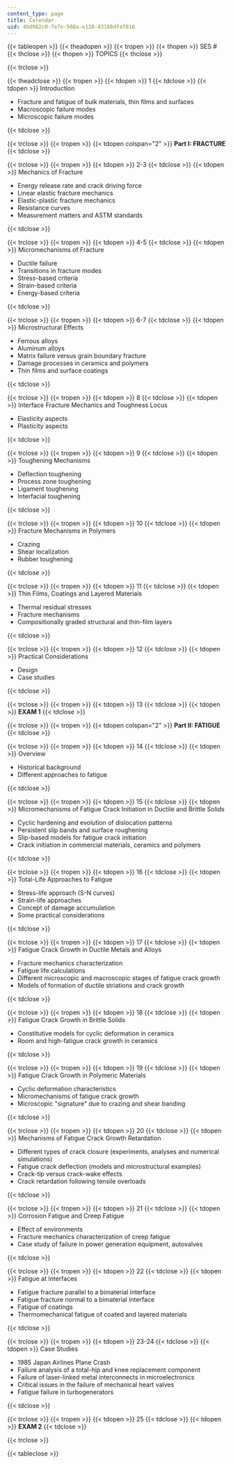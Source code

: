 ```yaml
---
content_type: page
title: Calendar
uid: 4bd982c0-7e7e-508a-e128-43166dfaf816
---
```


{{< tableopen >}}
{{< theadopen >}}
{{< tropen >}}
{{< thopen >}}
SES #
{{< thclose >}}
{{< thopen >}}
TOPICS
{{< thclose >}}

{{< trclose >}}

{{< theadclose >}}
{{< tropen >}}
{{< tdopen >}}
1
{{< tdclose >}}
{{< tdopen >}}
Introduction

*   Fracture and fatigue of bulk materials, thin films and surfaces
*   Macroscopic failure modes
*   Microscopic failure modes


{{< tdclose >}}

{{< trclose >}}
{{< tropen >}}
{{< tdopen colspan="2" >}}
**Part I: FRACTURE**
{{< tdclose >}}

{{< trclose >}}
{{< tropen >}}
{{< tdopen >}}
2-3
{{< tdclose >}}
{{< tdopen >}}
Mechanics of Fracture

*   Energy release rate and crack driving force
*   Linear elastic fracture mechanics
*   Elastic-plastic fracture mechanics
*   Resistance curves
*   Measurement matters and ASTM standards


{{< tdclose >}}

{{< trclose >}}
{{< tropen >}}
{{< tdopen >}}
4-5
{{< tdclose >}}
{{< tdopen >}}
Micromechanisms of Fracture

*   Ductile failure
*   Transitions in fracture modes
*   Stress-based criteria
*   Strain-based criteria
*   Energy-based criteria


{{< tdclose >}}

{{< trclose >}}
{{< tropen >}}
{{< tdopen >}}
6-7
{{< tdclose >}}
{{< tdopen >}}
Microstructural Effects

*   Ferrous alloys
*   Aluminum alloys
*   Matrix failure versus grain boundary fracture
*   Damage processes in ceramics and polymers
*   Thin films and surface coatings


{{< tdclose >}}

{{< trclose >}}
{{< tropen >}}
{{< tdopen >}}
8
{{< tdclose >}}
{{< tdopen >}}
Interface Fracture Mechanics and Toughness Locus

*   Elasticity aspects
*   Plasticity aspects


{{< tdclose >}}

{{< trclose >}}
{{< tropen >}}
{{< tdopen >}}
9
{{< tdclose >}}
{{< tdopen >}}
Toughening Mechanisms

*   Deflection toughening
*   Process zone toughening
*   Ligament toughening
*   Interfacial toughening


{{< tdclose >}}

{{< trclose >}}
{{< tropen >}}
{{< tdopen >}}
10
{{< tdclose >}}
{{< tdopen >}}
Fracture Mechanisms in Polymers

*   Crazing
*   Shear localization
*   Rubber toughening


{{< tdclose >}}

{{< trclose >}}
{{< tropen >}}
{{< tdopen >}}
11
{{< tdclose >}}
{{< tdopen >}}
Thin Films, Coatings and Layered Materials

*   Thermal residual stresses
*   Fracture mechanisms
*   Compositionally graded structural and thin-film layers


{{< tdclose >}}

{{< trclose >}}
{{< tropen >}}
{{< tdopen >}}
12
{{< tdclose >}}
{{< tdopen >}}
Practical Considerations

*   Design
*   Case studies


{{< tdclose >}}

{{< trclose >}}
{{< tropen >}}
{{< tdopen >}}
13
{{< tdclose >}}
{{< tdopen >}}
**EXAM 1**
{{< tdclose >}}

{{< trclose >}}
{{< tropen >}}
{{< tdopen colspan="2" >}}
**Part II: FATIGUE**
{{< tdclose >}}

{{< trclose >}}
{{< tropen >}}
{{< tdopen >}}
14
{{< tdclose >}}
{{< tdopen >}}
Overview

*   Historical background
*   Different approaches to fatigue


{{< tdclose >}}

{{< trclose >}}
{{< tropen >}}
{{< tdopen >}}
15
{{< tdclose >}}
{{< tdopen >}}
Micromechanisms of Fatigue Crack Initiation in Ductile and Brittle Solids

*   Cyclic hardening and evolution of dislocation patterns
*   Persistent slip bands and surface roughening
*   Slip-based models for fatigue crack initiation
*   Crack initiation in commercial materials, ceramics and polymers


{{< tdclose >}}

{{< trclose >}}
{{< tropen >}}
{{< tdopen >}}
16
{{< tdclose >}}
{{< tdopen >}}
Total-Life Approaches to Fatigue

*   Stress-life approach (S-N curves)
*   Strain-life approaches
*   Concept of damage accumulation
*   Some practical considerations


{{< tdclose >}}

{{< trclose >}}
{{< tropen >}}
{{< tdopen >}}
17
{{< tdclose >}}
{{< tdopen >}}
Fatigue Crack Growth in Ductile Metals and Alloys

*   Fracture mechanics characterization
*   Fatigue life calculations
*   Different microscopic and macroscopic stages of fatigue crack growth
*   Models of formation of ductile striations and crack growth


{{< tdclose >}}

{{< trclose >}}
{{< tropen >}}
{{< tdopen >}}
18
{{< tdclose >}}
{{< tdopen >}}
Fatigue Crack Growth in Brittle Solids

*   Constitutive models for cyclic deformation in ceramics
*   Room and high-fatigue crack growth in ceramics


{{< tdclose >}}

{{< trclose >}}
{{< tropen >}}
{{< tdopen >}}
19
{{< tdclose >}}
{{< tdopen >}}
Fatigue Crack Growth in Polymeric Materials

*   Cyclic deformation characteristics
*   Micromechanisms of fatigue crack growth
*   Microscopic "signature" due to crazing and shear banding


{{< tdclose >}}

{{< trclose >}}
{{< tropen >}}
{{< tdopen >}}
20
{{< tdclose >}}
{{< tdopen >}}
Mechanisms of Fatigue Crack Growth Retardation

*   Different types of crack closure (experiments, analyses and numerical simulations)
*   Fatigue crack deflection (models and microstructural examples)
*   Crack-tip versus crack-wake effects
*   Crack retardation following tensile overloads


{{< tdclose >}}

{{< trclose >}}
{{< tropen >}}
{{< tdopen >}}
21
{{< tdclose >}}
{{< tdopen >}}
Corrosion Fatigue and Creep Fatigue

*   Effect of environments
*   Fracture mechanics characterization of creep fatigue
*   Case study of failure in power generation equipment, autovalves


{{< tdclose >}}

{{< trclose >}}
{{< tropen >}}
{{< tdopen >}}
22
{{< tdclose >}}
{{< tdopen >}}
Fatigue at Interfaces

*   Fatigue fracture parallel to a bimaterial interface
*   Fatigue fracture normal to a bimaterial interface
*   Fatigue of coatings
*   Thermomechanical fatigue of coated and layered materials


{{< tdclose >}}

{{< trclose >}}
{{< tropen >}}
{{< tdopen >}}
23-24
{{< tdclose >}}
{{< tdopen >}}
Case Studies

*   1985 Japan Airlines Plane Crash
*   Failure analysis of a total-hip and knee replacement component
*   Failure of laser-linked metal interconnects in microelectronics
*   Critical issues in the failure of mechanical heart valves
*   Fatigue failure in turbogenerators


{{< tdclose >}}

{{< trclose >}}
{{< tropen >}}
{{< tdopen >}}
25
{{< tdclose >}}
{{< tdopen >}}
**EXAM 2**
{{< tdclose >}}

{{< trclose >}}

{{< tableclose >}}